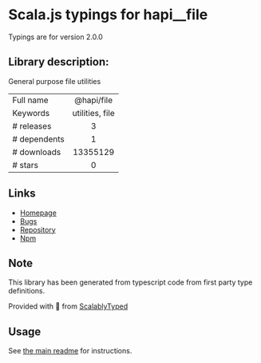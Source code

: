 
# Scala.js typings for hapi__file

Typings are for version 2.0.0

## Library description:
General purpose file utilities

|                    |                 |
| ------------------ | :-------------: |
| Full name          | @hapi/file |
| Keywords           | utilities, file |
| # releases         | 3 |
| # dependents       | 1 |
| # downloads        | 13355129 |
| # stars            | 0 |

## Links
- [Homepage](https://github.com/hapijs/file#readme)
- [Bugs](https://github.com/hapijs/file/issues)
- [Repository](https://github.com/hapijs/file)
- [Npm](https://www.npmjs.com/package/%40hapi%2Ffile)
    


## Note
This library has been generated from typescript code from first party type definitions.

Provided with :purple_heart: from [ScalablyTyped](https://github.com/oyvindberg/ScalablyTyped)

## Usage
See [the main readme](../../readme.md) for instructions.


